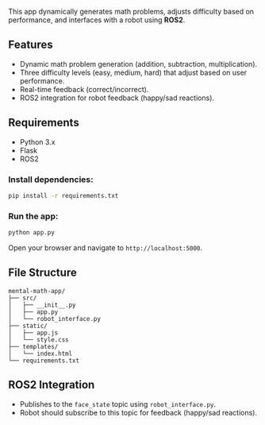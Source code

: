 This app dynamically generates math problems, adjusts difficulty based on performance, and interfaces with a robot using **ROS2**.

## Features

- Dynamic math problem generation (addition, subtraction, multiplication).
- Three difficulty levels (easy, medium, hard) that adjust based on user performance.
- Real-time feedback (correct/incorrect).
- ROS2 integration for robot feedback (happy/sad reactions).

## Requirements

- Python 3.x
- Flask
- ROS2

### Install dependencies:

```bash
pip install -r requirements.txt
```

### Run the app:

```bash
python app.py
```

Open your browser and navigate to `http://localhost:5000`.

## File Structure

```
mental-math-app/
├── src/
│   ├── __init__.py
│   ├── app.py
│   └── robot_interface.py
├── static/
│   ├── app.js
│   └── style.css
├── templates/
│   └── index.html
└── requirements.txt
```

## ROS2 Integration

- Publishes to the `face_state` topic using `robot_interface.py`.
- Robot should subscribe to this topic for feedback (happy/sad reactions).